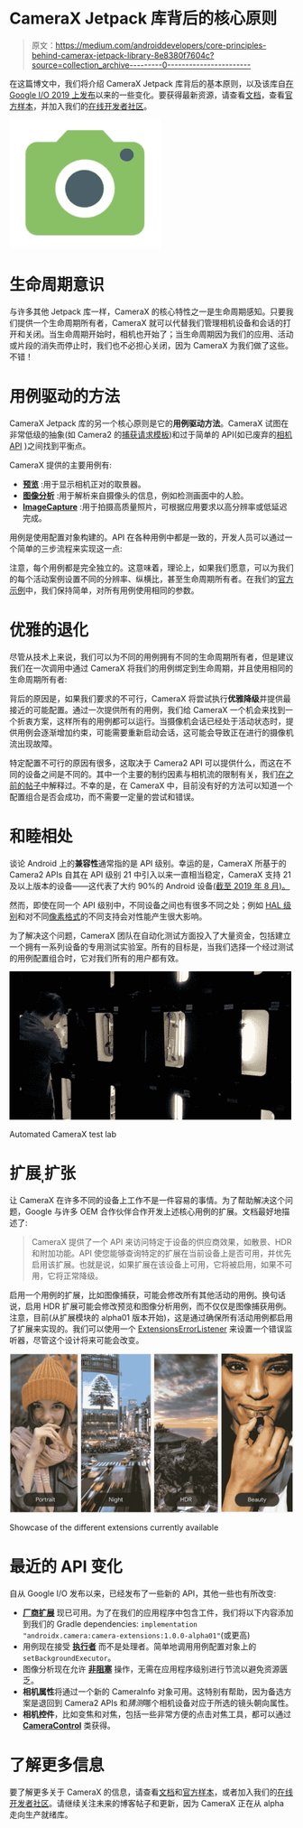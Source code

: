 # CameraX Jetpack 库背后的核心原则

> 原文：<https://medium.com/androiddevelopers/core-principles-behind-camerax-jetpack-library-8e8380f7604c?source=collection_archive---------0----------------------->

在这篇博文中，我们将介绍 CameraX Jetpack 库背后的基本原则，以及该库自[在 Google I/O 2019 上发布](https://www.youtube.com/watch?v=kuv8uK-5CLY)以来的一些变化。要获得最新资源，请查看[文档](http://developer.android.com/camerax)，查看[官方样本](http://g.co/camerax/sample)，并加入我们的[在线开发者社区](http://g.co/camerax/developers)。

![](img/7fda3c3f31ea3ce165109c95f3cfa978.png)

# 生命周期意识

与许多其他 Jetpack 库一样，CameraX 的核心特性之一是生命周期感知。只要我们提供一个生命周期所有者，CameraX 就可以代替我们管理相机设备和会话的打开和关闭。当生命周期开始时，相机也开始了；当生命周期因为我们的应用、活动或片段的消失而停止时，我们也不必担心关闭，因为 CameraX 为我们做了这些。不错！

# 用例驱动的方法

CameraX Jetpack 库的另一个核心原则是它的**用例驱动方法**。CameraX 试图在非常低级的抽象(如 Camera2 的[捕获请求模板](https://developer.android.com/reference/android/hardware/camera2/CameraDevice#constants_2))和过于简单的 API(如已废弃的[相机 API](https://developer.android.com/reference/android/hardware/Camera.html) )之间找到平衡点。

CameraX 提供的主要用例有:

*   [**预览**](https://developer.android.com/training/camerax/preview) :用于显示相机正对的取景器。
*   [**图像分析**](https://developer.android.com/training/camerax/analyze) :用于解析来自摄像头的信息，例如检测画面中的人脸。
*   [**ImageCapture**](https://developer.android.com/training/camerax/take-photo) :用于拍摄高质量照片，可根据应用要求以高分辨率或低延迟完成。

用例是使用配置对象构建的。API 在各种用例中都是一致的，开发人员可以通过一个简单的三步流程来实现这一点:

注意，每个用例都是完全独立的。这意味着，理论上，如果我们愿意，可以为我们的每个活动案例设置不同的分辨率、纵横比，甚至生命周期所有者。在我们的[官方示例](https://github.com/android/camera/tree/master/CameraXBasic)中，我们保持简单，对所有用例使用相同的参数。

# 优雅的退化

尽管从技术上来说，我们可以为不同的用例拥有不同的生命周期所有者，但是建议我们在一次调用中通过 CameraX 将我们的用例绑定到生命周期，并且使用相同的生命周期所有者:

背后的原因是，如果我们要求的不可行，CameraX 将尝试执行**优雅降级**并提供最接近的可能配置。通过一次提供所有的用例，我们给 CameraX 一个机会来找到一个折衷方案，这样所有的用例都可以运行。当摄像机会话已经处于活动状态时，提供用例会逐渐增加约束，可能需要重新启动会话，这可能会导致正在进行的摄像机流出现故障。

特定配置不可行的原因有很多，这取决于 Camera2 API 可以提供什么，而这在不同的设备之间是不同的。其中一个主要的制约因素与相机流的限制有关，我们[在之前的帖子](/androiddevelopers/using-multiple-camera-streams-simultaneously-bf9488a29482)中解释过。不幸的是，在 CameraX 中，目前没有好的方法可以知道一个配置组合是否会成功，而不需要一定量的尝试和错误。

# 和睦相处

谈论 Android 上的**兼容性**通常指的是 API 级别。幸运的是，CameraX 所基于的 Camera2 APIs 自其在 API 级别 21 中引入以来一直相当稳定，CameraX 支持 21 及以上版本的设备——这代表了大约 90%的 Android 设备[(截至 2019 年 8 月)。](https://developer.android.com/about/dashboards/index.html)

然而，即使在同一个 API 级别中，不同设备之间也有很多不同之处；例如 [HAL 级别](https://source.android.com/devices/camera/camera3)和对不同[像素格式](https://developer.android.com/reference/android/graphics/ImageFormat)的不同支持会对性能产生很大影响。

为了解决这个问题，CameraX 团队在自动化测试方面投入了大量资金，包括建立一个拥有一系列设备的专用测试实验室。所有的目标是，当我们选择一个经过测试的用例配置组合时，它对我们所有的用户都有效。

![](img/1b59cd409c9c95f00d834c1f27b3c2b8.png)

Automated CameraX test lab

# 扩展ˌ扩张

让 CameraX 在许多不同的设备上工作不是一件容易的事情。为了帮助解决这个问题，Google 与许多 OEM 合作伙伴合作开发上述核心用例的扩展。文档最好地描述了:

> CameraX 提供了一个 API 来访问特定于设备的供应商效果，如散景、HDR 和附加功能。API 使您能够查询特定的扩展在当前设备上是否可用，并优先启用该扩展。也就是说，如果扩展在该设备上可用，它将被启用，如果不可用，它将正常降级。

启用一个用例的扩展，比如图像捕获，可能会修改所有其他活动的用例。换句话说，启用 HDR 扩展可能会修改预览和图像分析用例，而不仅仅是图像捕获用例。注意，目前(从扩展模块的 alpha01 版本开始)，这是通过确保所有活动用例都启用了扩展来实现的。我们可以使用一个 [ExtensionsErrorListener](https://developer.android.com/reference/androidx/camera/extensions/ExtensionsErrorListener.html) 来设置一个错误监听器，尽管这个设计将来可能会改变。

![](img/e729c6c5bced11f04edc262f05cfa502.png)

Showcase of the different extensions currently available

# 最近的 API 变化

自从 Google I/O 发布以来，已经发布了一些新的 API，其他一些也有所改变:

*   [**厂商扩展**](https://developer.android.com/training/camerax/vendor-extensions) 现已可用。为了在我们的应用程序中包含工件，我们将以下内容添加到我们的 Gradle dependencies: `implementation "androidx.camera:camera-extensions:1.0.0-alpha01"`(或更高)
*   用例现在接受 [**执行者**](https://developer.android.com/reference/java/util/concurrent/Executor) 而不是处理者。简单地调用用例配置对象上的`setBackgroundExecutor`。
*   图像分析现在允许 [**非阻塞**](https://developer.android.com/reference/androidx/camera/core/ImageAnalysis.ImageReaderMode) 操作，无需在应用程序级别进行节流以避免资源匮乏。
*   **相机属性**将通过一个新的 CameraInfo 对象可用。这特别有帮助，因为备选方案是退回到 Camera2 APIs 和*猜测*哪个相机设备对应于所选的镜头朝向属性。
*   **相机控件**，比如变焦和对焦，包括一些非常方便的点击对焦工具，都可以通过 [**CameraControl**](https://developer.android.com/reference/androidx/camera/core/CameraControl.html) 类获得。

# 了解更多信息

要了解更多关于 CameraX 的信息，请查看[文档](http://developer.android.com/camerax)和[官方样本](http://g.co/camerax/sample)，或者加入我们的[在线开发者社区](http://g.co/camerax/developers)。请继续关注未来的博客帖子和更新，因为 CameraX 正在从 alpha 走向生产就绪库。